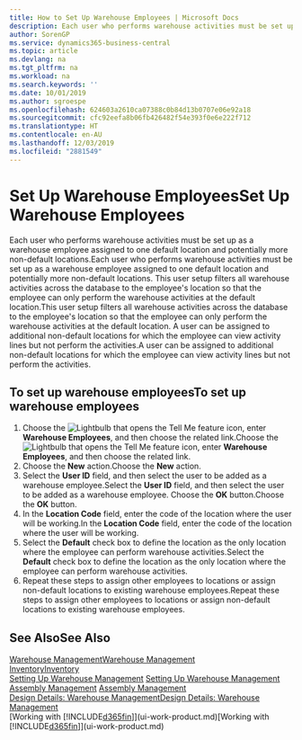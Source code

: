 ```yaml
---
title: How to Set Up Warehouse Employees | Microsoft Docs
description: Each user who performs warehouse activities must be set up as a warehouse employee assigned to one default location and potentially more non-default locations.
author: SorenGP
ms.service: dynamics365-business-central
ms.topic: article
ms.devlang: na
ms.tgt_pltfrm: na
ms.workload: na
ms.search.keywords: ''
ms.date: 10/01/2019
ms.author: sgroespe
ms.openlocfilehash: 624603a2610ca07388c0b84d13b0707e06e92a18
ms.sourcegitcommit: cfc92eefa8b06fb426482f54e393f0e6e222f712
ms.translationtype: HT
ms.contentlocale: en-AU
ms.lasthandoff: 12/03/2019
ms.locfileid: "2881549"
---
```

# <a name="set-up-warehouse-employees"></a><span data-ttu-id="70f1b-103">Set Up Warehouse Employees</span><span class="sxs-lookup"><span data-stu-id="70f1b-103">Set Up Warehouse Employees</span></span>
<span data-ttu-id="70f1b-104">Each user who performs warehouse activities must be set up as a warehouse employee assigned to one default location and potentially more non-default locations.</span><span class="sxs-lookup"><span data-stu-id="70f1b-104">Each user who performs warehouse activities must be set up as a warehouse employee assigned to one default location and potentially more non-default locations.</span></span> <span data-ttu-id="70f1b-105">This user setup filters all warehouse activities across the database to the employee's location so that the employee can only perform the warehouse activities at the default location.</span><span class="sxs-lookup"><span data-stu-id="70f1b-105">This user setup filters all warehouse activities across the database to the employee's location so that the employee can only perform the warehouse activities at the default location.</span></span> <span data-ttu-id="70f1b-106">A user can be assigned to additional non-default locations for which the employee can view activity lines but not perform the activities.</span><span class="sxs-lookup"><span data-stu-id="70f1b-106">A user can be assigned to additional non-default locations for which the employee can view activity lines but not perform the activities.</span></span>

## <a name="to-set-up-warehouse-employees"></a><span data-ttu-id="70f1b-107">To set up warehouse employees</span><span class="sxs-lookup"><span data-stu-id="70f1b-107">To set up warehouse employees</span></span>  
1.  <span data-ttu-id="70f1b-108">Choose the ![Lightbulb that opens the Tell Me feature](media/ui-search/search_small.png "Tell me what you want to do") icon, enter **Warehouse Employees**, and then choose the related link.</span><span class="sxs-lookup"><span data-stu-id="70f1b-108">Choose the ![Lightbulb that opens the Tell Me feature](media/ui-search/search_small.png "Tell me what you want to do") icon, enter **Warehouse Employees**, and then choose the related link.</span></span>  
2. <span data-ttu-id="70f1b-109">Choose the **New** action.</span><span class="sxs-lookup"><span data-stu-id="70f1b-109">Choose the **New** action.</span></span>  
3. <span data-ttu-id="70f1b-110">Select the **User ID** field, and then select the user to be added as a warehouse employee.</span><span class="sxs-lookup"><span data-stu-id="70f1b-110">Select the **User ID** field, and then select the user to be added as a warehouse employee.</span></span> <span data-ttu-id="70f1b-111">Choose the **OK** button.</span><span class="sxs-lookup"><span data-stu-id="70f1b-111">Choose the **OK** button.</span></span>  
6.  <span data-ttu-id="70f1b-112">In the **Location Code** field, enter the code of the location where the user will be working.</span><span class="sxs-lookup"><span data-stu-id="70f1b-112">In the **Location Code** field, enter the code of the location where the user will be working.</span></span>  
7.  <span data-ttu-id="70f1b-113">Select the **Default** check box to define the location as the only location where the employee can perform warehouse activities.</span><span class="sxs-lookup"><span data-stu-id="70f1b-113">Select the **Default** check box to define the location as the only location where the employee can perform warehouse activities.</span></span>  
8.  <span data-ttu-id="70f1b-114">Repeat these steps to assign other employees to locations or assign non-default locations to existing warehouse employees.</span><span class="sxs-lookup"><span data-stu-id="70f1b-114">Repeat these steps to assign other employees to locations or assign non-default locations to existing warehouse employees.</span></span>  

## <a name="see-also"></a><span data-ttu-id="70f1b-115">See Also</span><span class="sxs-lookup"><span data-stu-id="70f1b-115">See Also</span></span>  
[<span data-ttu-id="70f1b-116">Warehouse Management</span><span class="sxs-lookup"><span data-stu-id="70f1b-116">Warehouse Management</span></span>](warehouse-manage-warehouse.md)  
[<span data-ttu-id="70f1b-117">Inventory</span><span class="sxs-lookup"><span data-stu-id="70f1b-117">Inventory</span></span>](inventory-manage-inventory.md)  
<span data-ttu-id="70f1b-118">[Setting Up Warehouse Management](warehouse-setup-warehouse.md)   </span><span class="sxs-lookup"><span data-stu-id="70f1b-118">[Setting Up Warehouse Management](warehouse-setup-warehouse.md)   </span></span>  
<span data-ttu-id="70f1b-119">[Assembly Management](assembly-assemble-items.md)  </span><span class="sxs-lookup"><span data-stu-id="70f1b-119">[Assembly Management](assembly-assemble-items.md)  </span></span>  
[<span data-ttu-id="70f1b-120">Design Details: Warehouse Management</span><span class="sxs-lookup"><span data-stu-id="70f1b-120">Design Details: Warehouse Management</span></span>](design-details-warehouse-management.md)  
<span data-ttu-id="70f1b-121">[Working with [!INCLUDE[d365fin](includes/d365fin_md.md)]](ui-work-product.md)</span><span class="sxs-lookup"><span data-stu-id="70f1b-121">[Working with [!INCLUDE[d365fin](includes/d365fin_md.md)]](ui-work-product.md)</span></span>  
